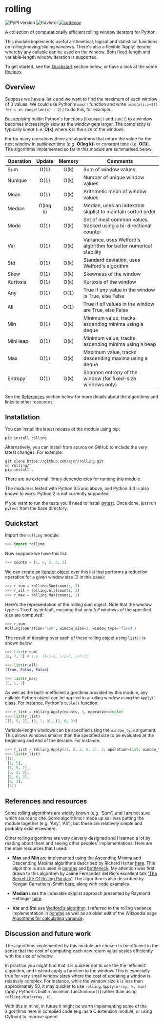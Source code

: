 # rolling

![PyPI version](https://badge.fury.io/py/rolling.svg) ![travis-ci](https://travis-ci.org/ajcr/rolling.svg?branch=master) [![codecov](https://codecov.io/gh/ajcr/rolling/branch/master/graph/badge.svg)](https://codecov.io/gh/ajcr/rolling)

A collection of computationally efficient rolling window iterators for Python.

This module implements useful arithmetical, logical and statistical functions on rolling/moving/sliding windows. There's also a flexible 'Apply' iterator whereby any callable can be used on the window. Both fixed-length and variable-length window iteration is supported.

To get started, see the [Quickstart](https://github.com/ajcr/rolling#quickstart) section below, or have a look at the some [Recipes](https://github.com/ajcr/rolling/blob/master/doc/recipes.md).

## Overview

Suppose we have a list `x` and we want to find the maximum of each window of 3 values. We could use Python's `max()` function and write `[max(x[i:i+3]) for i in range(len(x) - 2)]` to do this, for example.

But applying builtin Python's functions (like `max()` and `sum()`) to a window becomes increasingly slow as the window gets larger. The complexity is typically _linear_ (i.e. **O(k)** where **k** is the size of the window).

For for many operations there are algorithms that return the value for the next window in _sublinear_ time (e.g. **O(log k)**) or _constant_ time (i.e. **O(1)**). The algorithms implemented so far in this module are summarised below:

| Operation        | Update   | Memory | Comments |
| ---------------- |:--------:|:------:|-----------------------------|
| Sum              | O(1)     | O(k)   | Sum of window values |
| Nunique          | O(1)     | O(k)   | Number of unique window values |
| Mean             | O(1)     | O(k)   | Arithmetic mean of window values |
| Median           | O(log k) | O(k)   | Median, uses an indexable skiplist to maintain sorted order |
| Mode             | O(1)     | O(k)   | Set of most common values, tracked using a bi-directional counter |
| Var              | O(1)     | O(k)   | Variance, uses Welford's algorithm for better numerical stability |
| Std              | O(1)     | O(k)   | Standard deviation, uses Welford's algorithm |
| Skew             | O(1)     | O(k)   | Skewness of the window |
| Kurtosis         | O(1)     | O(k)   | Kurtosis of the window |
| Any              | O(1)     | O(1)   | True if *any* value in the window is True, else False |
| All              | O(1)     | O(1)   | True if *all* values in the window are True, else False |
| Min              | O(1)     | O(k)   | Minimum value, tracks ascending minima using a deque |
| MinHeap          | O(1)     | O(k)   | Minimum value, tracks ascending minima using a heap |
| Max              | O(1)     | O(k)   | Maximum value, tracks descending maxima using a deque |
| Entropy          | O(1)     | O(k)   | Shannon entropy of the window (for fixed-size windows only) |

See the [References](https://github.com/ajcr/rolling#references-and-resources) section below for more details about the algorithms and links to other resources.

## Installation

You can install the latest release of the module using pip:
```
pip install rolling
```

Alternatively, you can install from source on GitHub to include the very latest changes. For example:

```
git clone https://github.com/ajcr/rolling.git
cd rolling/
pip install .
```

There are no external library dependencies for running this module.

The module is tested with Python 3.5 and above, and Python 3.4 is also known to work. Python 2 is not currently supported.

If you want to run the tests you'll need to install [pytest](https://docs.pytest.org/en/latest/). Once done, just run `pytest` from the base directory.

## Quickstart

Import the `rolling` module:
```python
>>> import rolling
```

Now suppose we have this list:
```python
>>> counts = [1, 5, 2, 0, 3]
```

We can create an [iterator object](https://docs.python.org/3/library/stdtypes.html#iterator-types) over this list that performs a reduction operation for a given window size (3 in this case):
```python
>>> r_sum = rolling.Sum(counts, 3)
>>> r_all = rolling.All(counts, 3)
>>> r_max = rolling.Max(counts, 3)
```

Here's the representation of the rolling sum object. Note that the window type is 'fixed' by default, meaning that only _full_ windows of the specified size are computed:
```python
>>> r_sum
Rolling(operation='Sum', window_size=3, window_type='fixed')
```

The result of iterating over each of these rolling object using `list()` is shown below.
```python
>>> list(r_sum)
[8, 7, 5] # i.e. [1+5+2, 5+2+0, 2+0+3]

>>> list(r_all)
[True, False, False]

>>> list(r_max)
[5, 5, 3]
```

As well as the built-in efficient algorithms provided by this module, any callable Python object can be applied to a rolling window using the `Apply()` class. For instance, Python's `tuple()` function:
```python
>>> r_list = rolling.Apply(counts, 3, operation=tuple)
>>> list(r_list)
[(1, 5, 2), (5, 2, 0), (2, 0, 3)]
```

Variable-length windows can be specified using the `window_type` argument. This allows windows smaller than the specified size to be evaluated at the beginning and end of the iterable. For instance:
```python
>>> r_list = rolling.Apply([1, 5, 2, 0, 3], 3, operation=list, window_type='variable')
>>> list(r_list)
[[1],
 [1, 5],
 [1, 5, 2],
 [5, 2, 0],
 [2, 0, 3],
 [0, 3],
 [3]]
```

## References and resources

Some rolling algorithms are widely known (e.g. 'Sum') and I am not sure which source to cite. Some algorithms I made up as I was putting the module together (e.g. 'Any', 'All'), but these are relatively simple and probably exist elsewhere.

Other rolling algorithms are very cleverly designed and I learned a lot by reading about them and seeing other peoples' implementations. Here are the main resources that I used:

- **Max** and **Min** are implemented using the Ascending Minima and Descending Maxima algorithms described by Richard Harter [here](http://www.richardhartersworld.com/cri/2001/slidingmin.html). This algorithm is also used in [pandas](http://pandas.pydata.org/) and [bottleneck](https://github.com/kwgoodman/bottleneck). My attention was first drawn to this algorithm by Jaime Fernandez del Rio's excellent talk ['The Secret Life Of Rolling Pandas'](https://www.youtube.com/watch?v=XM_r5La-1tA). The algorithm is also described by Keegan Carruthers-Smith [here](https://people.cs.uct.ac.za/~ksmith/articles/sliding_window_minimum.html), along with code examples.

- **Median** uses the indexable skiplist approach presented by Raymond Hettinger [here](http://code.activestate.com/recipes/577073/).

- **Var** and **Std** use [Welford's algorithm](https://en.wikipedia.org/wiki/Algorithms_for_calculating_variance#On-line_algorithm). I referred to the rolling variance implementation in [pandas](https://github.com/pandas-dev/pandas/blob/master/pandas/_libs/window.pyx#L635-L784) as well as an older edit of the Wikipedia page [Algorithms for calculating variance](https://en.wikipedia.org/w/index.php?title=Algorithms_for_calculating_variance&oldid=617145179).


## Discussion and future work

The algorithms implemented by this module are chosen to be efficient in the sense that the cost of computing each new return value scales efficiently with the size of window.

In practice you might find that it is quicker *not* to use the the 'efficient' algorithm, and instead apply a function to the window. This is especially true for very small window sizes where the cost of updating a window is relatively complex. For instance, while the window size `k` is less than approximately 50, it may quicker to use `rolling.Apply(array, k, min)` (apply Python's builtin minimum function `min()`) rather than using `rolling.Min(array, k)`.

With this in mind, in future it might be worth implementing some of the algorithms here in compiled code (e.g. as a C extension module, or using Cython) to improve speed.
